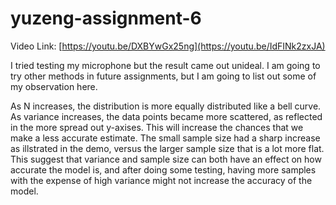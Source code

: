 # yuzeng-assignment-6


Video Link: [https://youtu.be/DXBYwGx25ng](https://youtu.be/IdFINk2zxJA)

I tried testing my microphone but the result came out unideal. I am going to try other methods in future assignments, but I am going to list out some of my observation here. 

As N increases, the distribution is more equally distributed like a bell curve. As variance increases, the data points became more scattered, as reflected in the more spread out y-axises. This will increase the chances that we make a less accurate estimate. The small sample size had a sharp increase as illstrated in the demo, versus the larger sample size that is a lot more flat. This suggest that variance and sample size can both have an effect on how accurate the model is, and after doing some testing, having more samples with the expense of high variance might not increase the accuracy of the model. 
